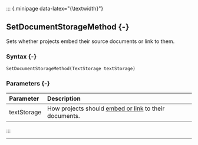 ::: {.minipage data-latex="{\textwidth}"}
## SetDocumentStorageMethod {-}

Sets whether projects embed their source documents or link to them.

### Syntax {-}

```{sql}
SetDocumentStorageMethod(TextStorage textStorage)
```

### Parameters {-}

**Parameter** | **Description**
| :-- | :-- |
textStorage | How projects should [embed or link](#textstorage) to their documents.
:::

***

